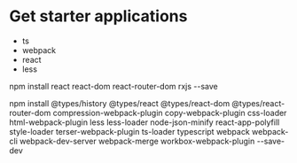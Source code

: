 # Get starter applications

- ts
- webpack
- react
- less

npm install react react-dom react-router-dom rxjs --save

npm install @types/history @types/react @types/react-dom @types/react-router-dom compression-webpack-plugin copy-webpack-plugin css-loader html-webpack-plugin less less-loader node-json-minify react-app-polyfill style-loader terser-webpack-plugin ts-loader typescript webpack webpack-cli webpack-dev-server webpack-merge workbox-webpack-plugin --save-dev